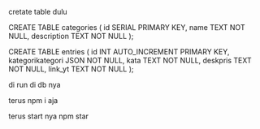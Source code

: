 
cretate table dulu 

CREATE TABLE categories (
    id SERIAL PRIMARY KEY,
    name TEXT NOT NULL,
    description TEXT NOT NULL
);

CREATE TABLE entries (
    id INT AUTO_INCREMENT PRIMARY KEY,
    kategorikategori JSON NOT NULL,
    kata TEXT NOT NULL,
    deskpris TEXT NOT NULL,
    link_yt TEXT NOT NULL
);

di run di db nya

terus npm i aja

terus start nya npm star
